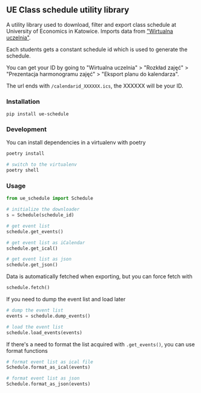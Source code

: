 ## UE Class schedule utility library

A utility library used to download, filter and export class schedule at University of Economics in Katowice. Imports data from ["Wirtualna uczelnia"](https://e-uczelnia.ue.katowice.pl/).

Each students gets a constant schedule id which is used to generate the schedule.

You can get your ID by going to "Wirtualna uczelnia" > "Rozkład zajęć" > "Prezentacja harmonogramu zajęć" > "Eksport planu do kalendarza".

The url ends with `/calendarid_XXXXXX.ics`, the XXXXXX will be your ID.

### Installation

```
pip install ue-schedule
```

### Development

You can install dependencies in a virtualenv with poetry

```bash
poetry install

# switch to the virtualenv
poetry shell
```

### Usage

```python
from ue_schedule import Schedule

# initialize the downloader
s = Schedule(schedule_id)

# get event list
schedule.get_events()

# get event list as iCalendar
schedule.get_ical()

# get event list as json
schedule.get_json()
```

Data is automatically fetched when exporting, but you can force fetch with

```python
schedule.fetch()
```

If you need to dump the event list and load later

```python
# dump the event list
events = schedule.dump_events()

# load the event list
schedule.load_events(events)
```

If there's a need to format the list acquired with `.get_events()`, you can use format functions

```python
# format event list as ical file
Schedule.format_as_ical(events)

# format event list as json
Schedule.format_as_json(events)
```
